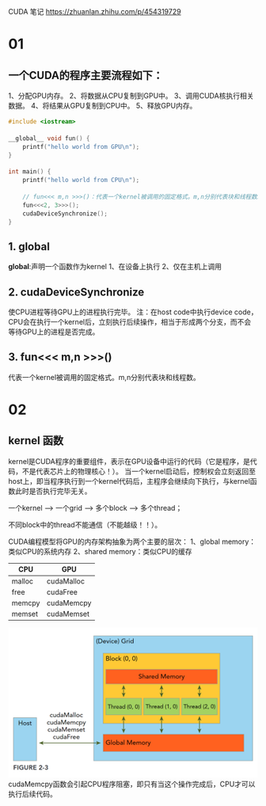 CUDA 笔记
https://zhuanlan.zhihu.com/p/454319729

# 01
## 一个CUDA的程序主要流程如下：
1、分配GPU内存。
2、将数据从CPU复制到GPU中。
3、调用CUDA核执行相关数据。
4、将结果从GPU复制到CPU中。
5、释放GPU内存。

```CPP
#include <iostream>

__global__ void fun() {
    printf("hello world from GPU\n");
}

int main() {
    printf("hello world from CPU\n");

    // fun<<< m,n >>>()：代表一个kernel被调用的固定格式。m,n分别代表块和线程数。后续文章会进行介绍。
    fun<<<2, 3>>>();
    cudaDeviceSynchronize();
}
```
## 1. __global__
__global__:声明一个函数作为kernel
1、在设备上执行
2、仅在主机上调用

## 2. cudaDeviceSynchronize 
使CPU进程等待GPU上的进程执行完毕。
注：在host code中执行device code，CPU会在执行一个kernel后，立刻执行后续操作，相当于形成两个分支，而不会等待GPU上的进程是否完成。

## 3. fun<<< m,n >>>()
代表一个kernel被调用的固定格式。m,n分别代表块和线程数。

# 02
## kernel 函数
kernel是CUDA程序的重要组件，表示在GPU设备中运行的代码（它是程序，是代码，不是代表芯片上的物理核心！）。
当一个kernel启动后，控制权会立刻返回至host上，即当程序执行到一个kernel代码后，主程序会继续向下执行，与kernel函数此时是否执行完毕无关。

一个kernel --> 一个grid --> 多个block --> 多个thread；

不同block中的thread不能通信（不能越级！！）。

CUDA编程模型将GPU的内存架构抽象为两个主要的层次：
1、global memory：类似CPU的系统内存
2、shared memory：类似CPU的缓存

|CPU|GPU|
|---|---|
|malloc|cudaMalloc|
|free|cudaFree|
|memcpy|cudaMemcpy|
|memset|cudaMemset|



![CUDA](../images/cuda/cuda_function.png "cuda function")
cudaMemcpy函数会引起CPU程序阻塞，即只有当这个操作完成后，CPU才可以执行后续代码。